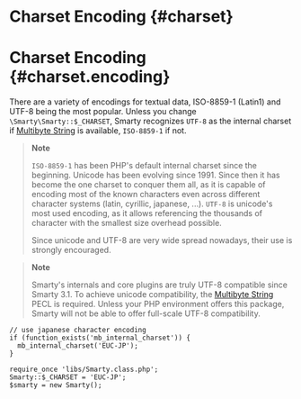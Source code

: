 Charset Encoding {#charset}
================

Charset Encoding {#charset.encoding}
================

There are a variety of encodings for textual data, ISO-8859-1 (Latin1)
and UTF-8 being the most popular. Unless you change `\Smarty\Smarty::$_CHARSET`, 
Smarty recognizes `UTF-8` as the internal charset if 
[Multibyte String](https://www.php.net/mbstring) is available, 
`ISO-8859-1` if not.

> **Note**
>
> `ISO-8859-1` has been PHP\'s default internal charset since the
> beginning. Unicode has been evolving since 1991. Since then it has
> become the one charset to conquer them all, as it is capable of
> encoding most of the known characters even across different character
> systems (latin, cyrillic, japanese, ...). `UTF-8` is unicode\'s most
> used encoding, as it allows referencing the thousands of character
> with the smallest size overhead possible.
>
> Since unicode and UTF-8 are very wide spread nowadays, their use is
> strongly encouraged.

> **Note**
>
> Smarty\'s internals and core plugins are truly UTF-8 compatible since
> Smarty 3.1. To achieve unicode compatibility, the [Multibyte
> String](https://www.php.net/mbstring) PECL is required. Unless your PHP
> environment offers this package, Smarty will not be able to offer
> full-scale UTF-8 compatibility.


    // use japanese character encoding
    if (function_exists('mb_internal_charset')) {
      mb_internal_charset('EUC-JP');
    }

    require_once 'libs/Smarty.class.php';
    Smarty::$_CHARSET = 'EUC-JP';
    $smarty = new Smarty();
      
     
